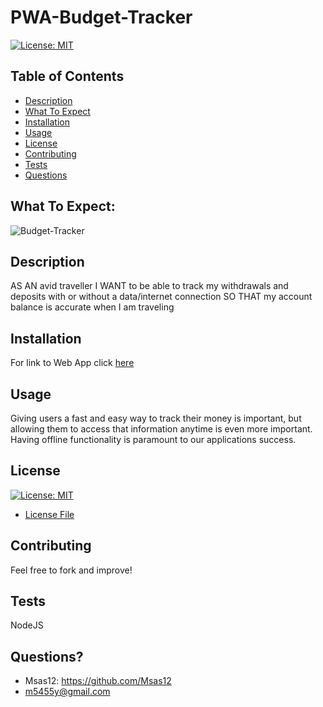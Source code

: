 # PWA-Budget-Tracker

[![License: MIT](https://img.shields.io/badge/License-MIT-yellow.svg)](https://opensource.org/licenses/MIT)

## Table of Contents

- [Description](#description)
- [What To Expect](#what-to-expect)
- [Installation](#installation)
- [Usage](#usage)
- [License](#license)
- [Contributing](#contributing)
- [Tests](#tests)
- [Questions](#questions)

## What To Expect:

![Budget-Tracker](./imgs/budget.jpg)

## Description

AS AN avid traveller
I WANT to be able to track my withdrawals and deposits with or without a data/internet connection
SO THAT my account balance is accurate when I am traveling

## Installation

For link to Web App click [here]()

## Usage

Giving users a fast and easy way to track their money is important, but allowing them to access that information anytime is even more important.
Having offline functionality is paramount to our applications success.

## License

[![License: MIT](https://img.shields.io/badge/License-MIT-yellow.svg)](https://opensource.org/licenses/MIT)

- [License File](./LICENSE.txt)

## Contributing

Feel free to fork and improve!

## Tests

NodeJS

## Questions?

- Msas12: https://github.com/Msas12
- m5455y@gmail.com
